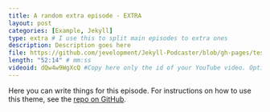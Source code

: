```yaml
---
title: A random extra episode - EXTRA
layout: post
categories: [Example, Jekyll]
type: extra # I use this to split main episodes to extra ones
description: Description goes here
file: https://github.com/jevelopment/Jekyll-Podcaster/blob/gh-pages/test.mp3 #Link to your .mp3 file
length: "52:14" # mm:ss
videoid: dQw4w9WgXcQ #Copy here only the id of your YouTube video. Optional
---
```


Here you can write things for this episode.
For instructions on how to use this theme, see the [repo on GitHub](https://github.com/PandaSekh/Jekyll-Podcaster).
